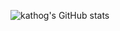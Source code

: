 ![kathog's GitHub stats](https://github-readme-stats.vercel.app/api?username=kathog&include_all_commits=true&count_private=true&show_icons=true&theme=dracula&hide_title=true)

<!--
**kathog/kathog** is a ✨ _special_ ✨ repository because its `README.md` (this file) appears on your GitHub profile.

Here are some ideas to get you started:

- 🔭 I’m currently working on ...
- 🌱 I’m currently learning ...
- 👯 I’m looking to collaborate on ...
- 🤔 I’m looking for help with ...
- 💬 Ask me about ...
- 📫 How to reach me: ...
- 😄 Pronouns: ...
- ⚡ Fun fact: ...
-->
